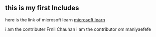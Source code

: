 ## this is my first Includes 

here is the link of microsoft learn
[microsoft learn](https://www.bing.com/ck/a?!&&p=018f9d1efc3cf8e0JmltdHM9MTcxODY2ODgwMCZpZ3VpZD0yMDg5NDNiMC1iOWYzLTY2ZWUtMDU1OC01NzkyYjgwYjY3MmMmaW5zaWQ9NTI0MQ&ptn=3&ver=2&hsh=3&fclid=208943b0-b9f3-66ee-0558-5792b80b672c&psq=microsoft+learn&u=a1aHR0cHM6Ly9sZWFybi5taWNyb3NvZnQuY29tL2VuLXVzL3RyYWluaW5nLw&ntb=1)

i am the contributer Frnil Chauhan
i am the contributor om maniyaefefe
